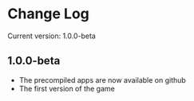 # Change Log
Current version: 1.0.0-beta

## 1.0.0-beta
- The precompiled apps are now available on github
- The first version of the game